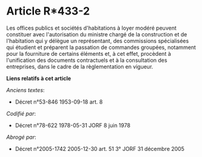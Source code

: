 # Article R*433-2

Les offices publics et sociétés d'habitations à loyer modéré peuvent constituer avec l'autorisation du ministre chargé de la
construction et de l'habitation qui y délègue un représentant, des commissions spécialisées qui étudient et préparent la
passation de commandes groupées, notamment pour la fourniture de certains éléments et, à cet effet, procèdent à l'unification
des documents contractuels et à la consultation des entreprises, dans le cadre de la règlementation en vigueur.

**Liens relatifs à cet article**

_Anciens textes_:

  - Décret n°53-846 1953-09-18 art. 8

_Codifié par_:

  - Décret n°78-622 1978-05-31 JORF 8 juin 1978

_Abrogé par_:

  - Décret n°2005-1742 2005-12-30 art. 51 3° JORF 31 décembre 2005
